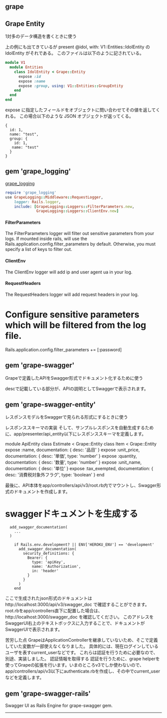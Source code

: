 ## grape


## Grape Entity

1対多のデータ構造を書くときに使う

上の例にも出てきているが present @idol, with: V1::Entities::IdolEntity の IdolEntity がそれである。 このファイルは以下のように記されている。


```ruby
module V1
  module Entities
    class IdolEntity < Grape::Entity
      expose :id
      expose :name
      expose :group, using: V1::Entities::GroupEntity
    end
  end
end
```

expose に指定したフィールドをオブジェクトに問い合わせてその値を返してくれる。 この場合以下のような JSON オブジェクトが返ってくる。

```
{
  id: 1,
  name: "test",
  group: {
    id: 1,
   name: "test"
  }
}
```


## gem 'grape_logging'

[grape_logging]

```ruby
require 'grape_logging'
use GrapeLogging::Middleware::RequestLogger,
    logger: Rails.logger,
    include: [GrapeLogging::Loggers::FilterParameters.new,
              GrapeLogging::Loggers::ClientEnv.new]
```

#### FilterParameters
The FilterParameters logger will filter out sensitive parameters from your logs. If mounted inside rails, will use the Rails.application.config.filter_parameters by default. Otherwise, you must specify a list of keys to filter out.

#### ClientEnv
The ClientEnv logger will add ip and user agent ua in your log.

#### RequestHeaders
The RequestHeaders logger will add request headers in your log.

# Configure sensitive parameters which will be filtered from the log file.
Rails.application.config.filter_parameters += [:password]



## gem 'grape-swagger'
Grapeで定義したAPIをSwagger形式でドキュメント化するために使う

descで記載している部分が、APIの説明としてSwaggerで表示されます。

## gem 'grape-swagger-entity'
レスポンスモデルをSwaggerで見られる形式にするときに使う

レスポンススキーマの実装
そして、サンプルレスポンスを自動生成するために、app/presenter/api_entity以下にレスポンススキーマを定義します。

module ApiEntity
  class Estimate < Grape::Entity
    class Item < Grape::Entity
      expose :name, documentation: { desc: '品目' }
      expose :unit_price, documentation: { desc: '単価', type: 'number' }
      expose :quantity, documentation: { desc: '数量', type: 'number' }
      expose :unit_name, documentation: { desc: '単位' }
      expose :tax_exempted, documentation: { desc: '消費税対象外フラグ', type: 'boolean' }
    end

最後に、API本体をapp/controllers/api/v3/root.rb内でマウントし、Swagger形式のドキュメントを作成します。


# swaggerドキュメントを生成する
      add_swagger_documentation(
        ...
      )

```
    if Rails.env.development? || ENV['HEROKU_ENV'] == 'development'
      add_swagger_documentation(
        security_definitions: {
          Bearer: {
            type: 'apiKey',
            name: 'Authorization',
            in: 'header'
          }
        }
      )
    end
```

ここで生成されたjson形式のドキュメントは http://localhost:3000/api/v3/swagger_doc で確認することができます。
root.rbをapp/controllers直下に配置した場合は、 http://localhost:3000/swagger_doc を確認してください。
このアドレスをSwaggerUI右上のテキストボックスに入力することで、ドキュメントがSwaggerUIで表示されます。

苦労した点
GrapeはApplicationControllerを継承していないため、そこで定義していた変数が一部使えなくなりました。 具体的には、現在ログインしているユーザを表すcurrent_userなどです。 これらは認証を行うために必要なので、別途、実装しました。
認証情報を取得する
認証を行うために、grape helperを使ってGrapeの拡張を行います。いまのところv3でしか使わないので、app/controllers/api/v3以下にauthenticate.rbを作成し、その中でcurrent_userなどを定義します。

## gem 'grape-swagger-rails'

Swagger UI as Rails Engine for grape-swagger gem.

---

[grape_logging]: https://github.com/aserafin/grape_logging
[Grape + Grape Entity で作る API]: https://h-piiice16.hatenablog.com/entry/2019/11/29/105434
[grape]: https://github.com/ruby-grape/grape
[Grapeを使ってRESTfulAPIを簡単作成 その1 Grape]: https://qiita.com/Esfahan/items/90feb3ae39dde51f95fa

[Grape+SwaggerでAPIのドキュメント作成を自動化した]: https://tech.misoca.jp/entry/2016/12/22/110000

